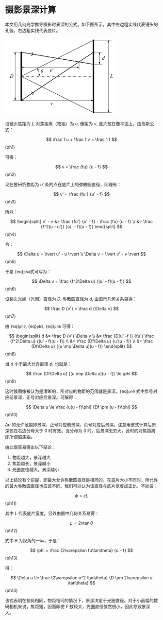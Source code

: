 # 摄影景深计算

本文用几何光学推导摄影时景深的公式。如下图所示，其中左边粗实线代表镜头的孔径，右边粗实线代表底片。

![photography.png](/_images/physics/photography.png)

设镜头焦距为 $f$, 对焦距离（物距）为 $u$, 像距为 $v$, 底片放在像平面上，由高斯公式：

$$
\frac 1 u + \frac 1 v = \frac 1 f
$$ (ph1)

可得：

$$
v = \frac {fu} {u - f}
$$ (ph2)

现在要研究物距为 $u'$ 处的点在底片上的弥散圆直径，同理有：

$$
v' = \frac {fu'} {u' - f}
$$ (ph3)

所以：

$$
\begin{split}
v' - v  &= \frac {fu'} {u' - f} - \frac {fu} {u - f} \\
        &= \frac {f^2(u - u')} {(u' - f)(u - f)}
\end{split}
$$ (ph4)

令：

$$
\Delta u = \lvert u' - u \rvert \\
\Delta v = \lvert v' - v \rvert
$$ (ph5)

于是 {eq}`ph4`式可写为：

$$
\Delta v = \frac {f^2\Delta u} {(u' - f)(u - f)}
$$ (ph6)

设镜头光阑（光圈）直径为 $D$, 弥散圆直径为 $d$, 由图示几何关系易得：

$$
\frac D {v'} = \frac d {\Delta v}
$$ (ph7)

由 {eq}`ph7`, {eq}`ph3`, {eq}`ph6` 可得：

$$
\begin{split}
d &= \frac D {v'} \Delta v \\
  &= \frac {D(u' -f )} {fu'} \frac {f^2\Delta u} {(u' - f)(u - f)} \\
  &= \frac {Df\Delta u} {u'(u - f)} \\
  &= \frac {Df\Delta u} {(u \mp \Delta u)(u - f)}
\end{split}
$$ (ph8)

当 $d$ 小于最大允许直径 $\phi$, 也就是：

$$
\frac {Df\Delta u} {(u \mp \Delta u)(u - f)} \le \phi
$$ (ph9)

这时候图像被认为是清晰的，所对应的物距的范围就是景深。{eq}`ph9` 式中负号对应前景深，正号对应后景深。可解得：

$$
\Delta u \le \frac {u(u - f)\phi} {Df \pm (u - f)\phi}
$$ (ph10)

$\Delta u$ 的允许范围即景深，正号对应前景深，负号对应后景深。注意用该式计算后景深仅在右边分母大于 $0$ 时有效。当分母为 $0$ 时，后景深无穷大，此时的对焦距离即所谓超焦距。

由此很容易得出以下结论：

1. 物距越大，景深越大
2. 焦距越长，景深越小
3. 光圈直径越大，景深越小

以上结论有个前提，即最大允许弥散圆直径是相同的。在底片大小不同时，所允许的最大弥散圆直径也应该不同。我们可以认为该直径与底片宽度成正比，不妨设：

$$
\phi = \varepsilon L
$$ (ph11)

其中 $L$ 代表底片宽度。另外由图中几何关系易得：

$$
L = 2v\tan\theta
$$ (ph12)

式中 $\theta$ 为视角的一半，于是：

$$
\phi = \frac {2\varepsilon fu\tan\theta} {u - f}
$$ (ph13)

得：

$$
\Delta u \le \frac {2\varepsilon u^2 \tan\theta} {D \pm 2\varepsilon u \tan\theta}
$$ (ph14)

该式表明在视角相同，物距相同的情况下，景深决定于光圈直径。对于小画幅的数码相机来说，焦距短，因而即使 F 数较大，光圈直径依然很小，因此导致景深大。
